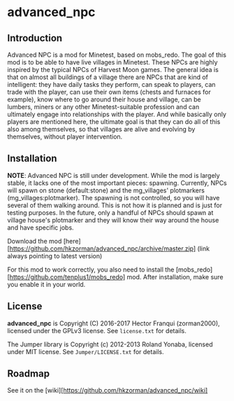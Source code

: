 advanced_npc
============

Introduction
------------

Advanced NPC is a mod for Minetest, based on mobs_redo.
The goal of this mod is to be able to have live villages in Minetest. These NPCs are highly inspired by the typical NPCs of Harvest Moon games. The general idea is that on almost all buildings of a village there are NPCs that are kind of intelligent: they have daily tasks they perform, can speak to players, can trade with the player, can use their own items (chests and furnaces for example), know where to go around their house and village, can be lumbers, miners or any other Minetest-suitable profession and can ultimately engage into relationships with the player. And while basically only players are mentioned here, the ultimate goal is that they can do all of this also among themselves, so that villages are alive and evolving by themselves, without player intervention.


Installation
------------

__NOTE__: Advanced NPC is still under development. While the mod is largely stable, it lacks one of the most important pieces: spawning. Currently, NPCs will spawn on stone (default:stone) and the mg_villages' plotmarkers (mg_villages:plotmarker). The spawning is not controlled, so you will have several of them walking around. This is not how it is planned and is just for testing purposes. In the future, only a handful of NPCs should spawn at village house's plotmarker and they will know their way around the house and have specific jobs.

Download the mod [here][https://github.com/hkzorman/advanced_npc/archive/master.zip] (link always pointing to latest version)

For this mod to work correctly, you also need to install the [mobs_redo][https://github.com/tenplus1/mobs_redo] mod. After installation, make sure you enable it in your world.

License
-------

__advanced_npc__ is Copyright (C) 2016-2017 Hector Franqui (zorman2000), licensed under the GPLv3 license. See `license.txt` for details.

The Jumper library is Copyright (c) 2012-2013 Roland Yonaba, licensed under MIT license. See `Jumper/LICENSE.txt` for details.


Roadmap
-------

See it on the [wiki][https://github.com/hkzorman/advanced_npc/wiki]